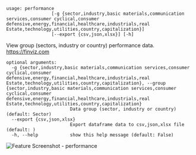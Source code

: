 ```
usage: performance
                 [-g {sector,industry,basic materials,communication services,consumer cyclical,consumer defensive,energy,financial,healthcare,industrials,real Estate,technology,utilities,country,capitalization}]
                 [--export {csv,json,xlsx}] [-h]
```

View group (sectors, industry or country) performance data. https://finviz.com

```
optional arguments:
  -g {sector,industry,basic materials,communication services,consumer cyclical,consumer defensive,energy,financial,healthcare,industrials,real Estate,technology,utilities,country,capitalization}, --group {sector,industry,basic materials,communication services,consumer cyclical,consumer defensive,energy,financial,healthcare,industrials,real Estate,technology,utilities,country,capitalization}
                        Data group (sector, industry or country) (default: Sector)
  --export {csv,json,xlsx}
                        Export dataframe data to csv,json,xlsx file (default: )
  -h, --help            show this help message (default: False)
```
<img size="1400" alt="Feature Screenshot - performance" src="https://user-images.githubusercontent.com/85772166/141923981-609641aa-cac2-4677-b356-3fbba9a2e4c9.png">
